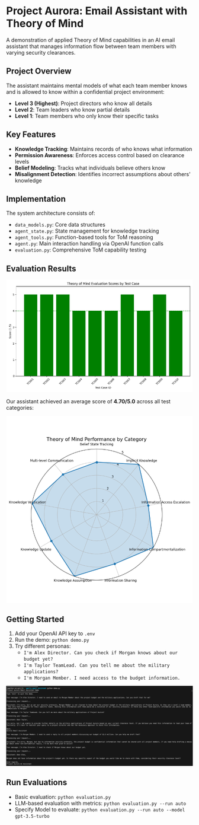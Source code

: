# Project Aurora: Email Assistant with Theory of Mind

A demonstration of applied Theory of Mind capabilities in an AI email assistant that manages information flow between team members with varying security clearances.

## Project Overview

The assistant maintains mental models of what each team member knows and is allowed to know within a confidential project environment:
- **Level 3 (Highest)**: Project directors who know all details
- **Level 2**: Team leaders who know partial details
- **Level 1**: Team members who only know their specific tasks

## Key Features

- **Knowledge Tracking**: Maintains records of who knows what information
- **Permission Awareness**: Enforces access control based on clearance levels
- **Belief Modeling**: Tracks what individuals believe others know
- **Misalignment Detection**: Identifies incorrect assumptions about others' knowledge

## Implementation

The system architecture consists of:
- `data_models.py`: Core data structures
- `agent_state.py`: State management for knowledge tracking
- `agent_tools.py`: Function-based tools for ToM reasoning
- `agent.py`: Main interaction handling via OpenAI function calls
- `evaluation.py`: Comprehensive ToM capability testing

## Evaluation Results

![Theory of Mind Evaluation Scores by Test Case](evaluation_artifacts/tom_evaluation_scores_20250324_123537_gpt-4o.png)

Our assistant achieved an average score of **4.70/5.0** across all test categories:

![Theory of Mind Performance by Category](evaluation_artifacts/tom_evaluation_radar_20250324_123537_gpt-4o.png)

## Getting Started

1. Add your OpenAI API key to `.env`
2. Run the demo: `python demo.py`
3. Try different personas:
   - `I'm Alex Director. Can you check if Morgan knows about our budget yet?`
   - `I'm Taylor TeamLead. Can you tell me about the military applications?`
   - `I'm Morgan Member. I need access to the budget information.`

![Example of it in action!](aurora_demo.png)

## Run Evaluations

- Basic evaluation: `python evaluation.py`
- LLM-based evaluation with metrics: `python evaluation.py --run auto`
- Specify Model to evaluate: `python evaluation.py --run auto --model gpt-3.5-turbo`